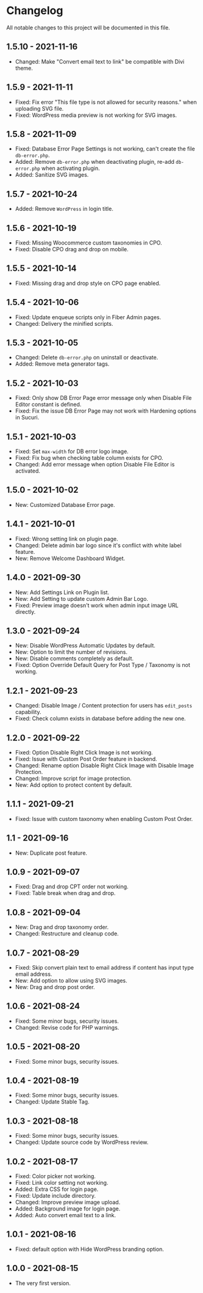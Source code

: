 # Changelog

All notable changes to this project will be documented in this file.

## 1.5.10 - 2021-11-16

* Changed: Make "Convert email text to link" be compatible with Divi theme.

## 1.5.9 - 2021-11-11

* Fixed: Fix error "This file type is not allowed for security reasons." when uploading SVG file.
* Fixed: WordPress media preview is not working for SVG images.

## 1.5.8 - 2021-11-09

* Fixed: Database Error Page Settings is not working, can't create the file `db-error.php`.
* Added: Remove `db-error.php` when deactivating plugin, re-add `db-error.php` when activating plugin.
* Added: Sanitize SVG images.

## 1.5.7 - 2021-10-24

* Added: Remove `WordPress` in login title.

## 1.5.6 - 2021-10-19

* Fixed: Missing Woocommerce custom taxonomies in CPO.
* Fixed: Disable CPO drag and drop on mobile.

## 1.5.5 - 2021-10-14

* Fixed: Missing drag and drop style on CPO page enabled.

## 1.5.4 - 2021-10-06

* Fixed: Update enqueue scripts only in Fiber Admin pages.
* Changed: Delivery the minified scripts.

## 1.5.3 - 2021-10-05

* Changed: Delete `db-error.php` on uninstall or deactivate.
* Added: Remove meta generator tags.

## 1.5.2 - 2021-10-03

* Fixed: Only show DB Error Page error message only when Disable File Editor constant is defined.
* Fixed: Fix the issue DB Error Page may not work with Hardening options in Sucuri.

## 1.5.1 - 2021-10-03

* Fixed: Set `max-width` for DB error logo image.
* Fixed: Fix bug when checking table column exists for CPO.
* Changed: Add error message when option Disable File Editor is activated.

## 1.5.0 - 2021-10-02

* New: Customized Database Error page.

## 1.4.1 - 2021-10-01

* Fixed: Wrong setting link on plugin page.
* Changed: Delete admin bar logo since it's conflict with white label feature.
* New: Remove Welcome Dashboard Widget.

## 1.4.0 - 2021-09-30

* New: Add Settings Link on Plugin list.
* New: Add Setting to update custom Admin Bar Logo.
* Fixed: Preview image doesn't work when admin input image URL directly.

## 1.3.0 - 2021-09-24

* New: Disable WordPress Automatic Updates by default.
* New: Option to limit the number of revisions.
* New: Disable comments completely as default.
* Fixed: Option Override Default Query for Post Type / Taxonomy is not working.

## 1.2.1 - 2021-09-23

* Changed: Disable Image / Content protection for users has `edit_posts` capability.
* Fixed: Check column exists in database before adding the new one.

## 1.2.0 - 2021-09-22

* Fixed: Option Disable Right Click Image is not working.
* Fixed: Issue with Custom Post Order feature in backend.
* Changed: Rename option Disable Right Click Image with Disable Image Protection.
* Changed: Improve script for image protection.
* New: Add option to protect content by default.

## 1.1.1 - 2021-09-21

* Fixed: Issue with custom taxonomy when enabling Custom Post Order.

## 1.1 - 2021-09-16

* New: Duplicate post feature.

## 1.0.9 - 2021-09-07

* Fixed: Drag and drop CPT order not working.
* Fixed: Table break when drag and drop.

## 1.0.8 - 2021-09-04

* New: Drag and drop taxonomy order.
* Changed: Restructure and cleanup code.

## 1.0.7 - 2021-08-29

* Fixed: Skip convert plain text to email address if content has input type email address.
* New: Add option to allow using SVG images.
* New: Drag and drop post order.

## 1.0.6 - 2021-08-24

* Fixed: Some minor bugs, security issues.
* Changed: Revise code for PHP warnings.

## 1.0.5 - 2021-08-20

* Fixed: Some minor bugs, security issues.

## 1.0.4 - 2021-08-19

* Fixed: Some minor bugs, security issues.
* Changed: Update Stable Tag.

## 1.0.3 - 2021-08-18

* Fixed: Some minor bugs, security issues.
* Changed: Update source code by WordPress review.

## 1.0.2 - 2021-08-17

* Fixed: Color picker not working.
* Fixed: Link color setting not working.
* Added: Extra CSS for login page.
* Fixed: Update include directory.
* Changed: Improve preview image upload.
* Added: Background image for login page.
* Added: Auto convert email text to a link.

## 1.0.1 - 2021-08-16

* Fixed: default option with Hide WordPress branding option.

## 1.0.0 - 2021-08-15

* The very first version.